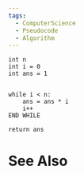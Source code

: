 ```yaml
---
tags:
  - ComputerScience
  - Pseudocode
  - Algorithm
---
```

```
int n
int i = 0
int ans = 1


while i < n:
	ans = ans * i
	i++
END WHILE

return ans
```
# See Also